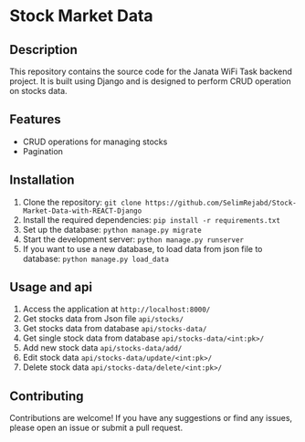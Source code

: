 # Stock Market Data

## Description

This repository contains the source code for the Janata WiFi Task backend project. It is built using Django and is designed to perform CRUD operation on stocks data.

## Features

- CRUD operations for managing stocks
- Pagination

## Installation

1. Clone the repository: `git clone https://github.com/SelimRejabd/Stock-Market-Data-with-REACT-Django`
2. Install the required dependencies: `pip install -r requirements.txt`
3. Set up the database: `python manage.py migrate`
4. Start the development server: `python manage.py runserver`
5. If you want to use a new database, to load data from json file to database: `python manage.py load_data`

## Usage and api

1. Access the application at `http://localhost:8000/`
2. Get stocks data from Json file `api/stocks/`
3. Get stocks data from database `api/stocks-data/`
4. Get single stock data from database `api/stocks-data/<int:pk>/`
5. Add new stock data `api/stocks-data/add/`
6. Edit stock data `api/stocks-data/update/<int:pk>/`
7. Delete stock data `api/stocks-data/delete/<int:pk>/`

## Contributing

Contributions are welcome! If you have any suggestions or find any issues, please open an issue or submit a pull request.

